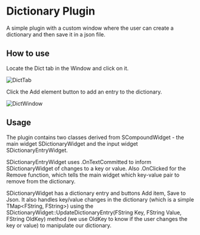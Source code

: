 # Dictionary Plugin

A simple plugin with a custom window where the user can create a dictionary and then save it in a json file.

## How to use

Locate the Dict tab in the Window and click on it.

![DictTab](https://github.com/user-attachments/assets/3968380d-5a38-4721-83ee-b436aa8ca3e6)

Click the Add element button to add an entry to the dictionary.

![DictWindow](https://github.com/user-attachments/assets/f2abecd5-17b9-4af0-a723-9610cc75a925)

## Usage

The plugin contains two classes derived from SCompoundWidget - the main widget SDictionaryWidget and the input widget SDictionaryEntryWidget.

SDictionaryEntryWidget uses .OnTextCommitted to inform SDictionaryWidget of changes to a key or value. Also .OnClicked for the Remove function, which tells the main widget which key-value pair to remove from the dictionary.

SDictionaryWidget has a dictionary entry and buttons Add item, Save to Json. It also handles key/value changes in the dictionary (which is a simple TMap<FString, FString>) using the SDictionaryWidget::UpdateDictionaryEntry(FString Key, FString Value, FString OldKey) method (we use OldKey to know if the user changes the key or value) to manipulate our dictionary.
